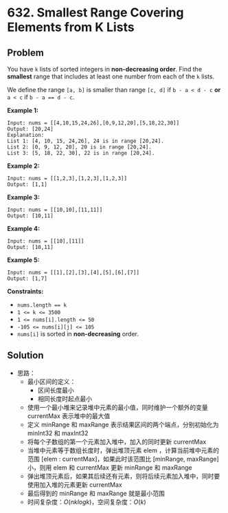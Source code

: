 # 632. Smallest Range Covering Elements from K Lists
## Problem

You have `k` lists of sorted integers in **non-decreasing order**. Find the **smallest** range that includes at least one number from each of the `k` lists.

We define the range `[a, b]` is smaller than range `[c, d]` if `b - a < d - c` **or** `a < c` if `b - a == d - c`.

 

**Example 1:**

```
Input: nums = [[4,10,15,24,26],[0,9,12,20],[5,18,22,30]]
Output: [20,24]
Explanation: 
List 1: [4, 10, 15, 24,26], 24 is in range [20,24].
List 2: [0, 9, 12, 20], 20 is in range [20,24].
List 3: [5, 18, 22, 30], 22 is in range [20,24].
```

**Example 2:**

```
Input: nums = [[1,2,3],[1,2,3],[1,2,3]]
Output: [1,1]
```

**Example 3:**

```
Input: nums = [[10,10],[11,11]]
Output: [10,11]
```

**Example 4:**

```
Input: nums = [[10],[11]]
Output: [10,11]
```

**Example 5:**

```
Input: nums = [[1],[2],[3],[4],[5],[6],[7]]
Output: [1,7]
```

 

**Constraints:**

- `nums.length == k`
- `1 <= k <= 3500`
- `1 <= nums[i].length <= 50`
- `-105 <= nums[i][j] <= 105`
- `nums[i]` is sorted in **non-decreasing** order.

## Solution

- 思路：
  - 最小区间的定义：
    - 区间长度最小
    - 相同长度时起点最小
  - 使用一个最小堆来记录堆中元素的最小值，同时维护一个额外的变量 currentMax 表示堆中的最大值
  - 定义 minRange 和 maxRange 表示结果区间的两个端点，分别初始化为 minInt32 和 maxInt32
  - 将每个子数组的第一个元素加入堆中，加入的同时更新 currentMax
  - 当堆中元素等于数组长度时，弹出堆顶元素 elem ，计算当前堆中元素的范围 [elem : currentMax]，如果此时该范围比 [minRange, maxRange] 小，则用 elem 和 currentMax 更新 minRange 和 maxRange
  - 弹出堆顶元素后，如果其后续还有元素，则将后续元素加入堆中，同时要使用加入堆的元素更新 currentMax
  - 最后得到的 minRange 和 maxRange 就是最小范围
  - 时间复杂度：$O(nklogk)$，空间复杂度：$O(k)$